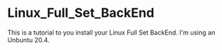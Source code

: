 # Linux_Full_Set_BackEnd
This is a tutorial to you install your  Linux Full Set BackEnd. I'm using an Unbuntu 20.4.
